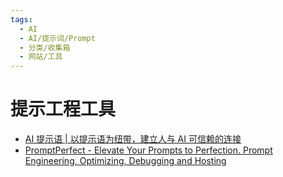 ```yaml
---
tags:
  - AI
  - AI/提示词/Prompt
  - 分类/收集箱
  - 网站/工具
---
```

# 提示工程工具

- [AI 提示语 | 以提示语为纽带，建立人与 AI 可信赖的连接](https://www.tishi.top/?invite=p8wmhp)
- [PromptPerfect - Elevate Your Prompts to Perfection. Prompt Engineering, Optimizing, Debugging and Hosting](https://promptperfect.jinaai.cn/)

